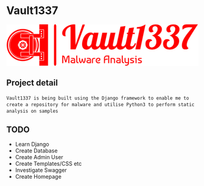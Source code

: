 # Vault1337
![Vault1337 logo](/vault/static/images/logos/png/logo-no-background.png "Vault1337 Logo")
## Project detail

`Vault1337 is being built using the Django framework to enable me to create a repository for malware and utilise Python3 to perform static analysis on samples`

## TODO

* Learn Django
* Create Database
* Create Admin User
* Create Templates/CSS etc
* Investigate Swagger
* Create Homepage